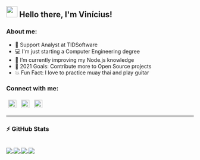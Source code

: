 ## <img src="https://media.giphy.com/media/hvRJCLFzcasrR4ia7z/giphy.gif" width="30px"> Hello there, I'm Vinícius!

### About me:

- 💼 Support Analyst at TIDSoftware
- 💻 I'm just starting a Computer Engineering degree
- 🌱 I’m currently improving my Node.js knowledge
- 🎯 2021 Goals: Contribute more to Open Source projects
- 💥 Fun Fact: I love to practice muay thai and play guitar

### Connect with me:

[<img align="left" alt="vinirossa | LinkedIn" width="22px" style="padding:5px" src="https://cdn.jsdelivr.net/npm/simple-icons@v3/icons/linkedin.svg" />][linkedin]
[<img align="left" alt="vinirossa | Instagram" width="22px" style="padding:5px" src="https://cdn.jsdelivr.net/npm/simple-icons@v3/icons/instagram.svg" />][instagram]
[<img align="left" alt="vinirossa_ | Twitter" width="22px" style="padding:5px" src="https://cdn.jsdelivr.net/npm/simple-icons@v3/icons/twitter.svg" />][twitter]

<br />
<br />

---

### ⚡ GitHub Stats

<br />

<a href="https://github.com/vinirossa/vinirossa">
  <img align="center" src="https://github-readme-stats.vercel.app/api?username=vinirossa&show_icons=true&theme=ayu-mirage" />
</a>
<a href="https://github.com/vinirossa/vinirossa">
  <img align="center" src="https://github-readme-stats.vercel.app/api/top-langs/?username=vinirossa&layout=compact&langs_count=7&theme=ayu-mirage" />
</a>

<a href="https://github.com/vinirossa/vscode-webdev-pack">
  <img align="center" src="https://github-readme-stats.vercel.app/api/pin/?username=vinirossa&repo=vscode-webdev-pack&theme=ayu-mirage" />
</a>


<a href="https://github.com/vinirossa/vscode-gitandgithub-pack">
  <img align="center" src="https://github-readme-stats.vercel.app/api/pin/?username=vinirossa&repo=vscode-gitandgithub-pack&theme=ayu-mirage" />
</a> 

<br />


[twitter]: https://twitter.com/vinirossa_
[instagram]: https://www.instagram.com/vinirossa
[linkedin]: www.linkedin.com/in/vinirossa
